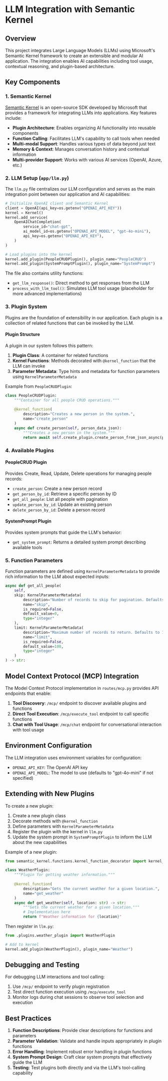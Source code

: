 # LLM Integration with Semantic Kernel

## Overview

This project integrates Large Language Models (LLMs) using Microsoft's Semantic Kernel framework to create an extensible and modular AI application. The integration enables AI capabilities including tool usage, contextual reasoning, and plugin-based architecture.

## Key Components

### 1. Semantic Kernel

[Semantic Kernel](https://github.com/microsoft/semantic-kernel) is an open-source SDK developed by Microsoft that provides a framework for integrating LLMs into applications. Key features include:

- **Plugin Architecture**: Enables organizing AI functionality into reusable components
- **Function Calling**: Facilitates LLM's capability to call tools when needed
- **Multi-modal Support**: Handles various types of data beyond just text
- **Memory & Context**: Manages conversation history and contextual information
- **Multi-provider Support**: Works with various AI services (OpenAI, Azure, etc.)

### 2. LLM Setup (`app/llm.py`)

The `llm.py` file centralizes our LLM configuration and serves as the main integration point between our application and AI capabilities:

```python
# Initialize OpenAI client and Semantic Kernel
client = OpenAI(api_key=os.getenv("OPENAI_API_KEY"))
kernel = Kernel()
kernel.add_service(
    OpenAIChatCompletion(
        service_id="chat-gpt",
        ai_model_id=os.getenv("OPENAI_API_MODEL", "gpt-4o-mini"),
        api_key=os.getenv("OPENAI_API_KEY"),
    )
)

# Load plugins into the kernel
kernel.add_plugin(PeopleCRUDPlugin(), plugin_name="PeopleCRUD")
kernel.add_plugin(SystemPromptPlugin(), plugin_name="SystemPrompt")
```

The file also contains utility functions:

- `get_llm_response()`: Direct method to get responses from the LLM
- `process_with_llm_tool()`: Simulates LLM tool usage (placeholder for more advanced implementations)

### 3. Plugin System

Plugins are the foundation of extensibility in our application. Each plugin is a collection of related functions that can be invoked by the LLM.

#### Plugin Structure

A plugin in our system follows this pattern:

1. **Plugin Class**: A container for related functions
2. **Kernel Functions**: Methods decorated with `@kernel_function` that the LLM can invoke
3. **Parameter Metadata**: Type hints and metadata for function parameters using `KernelParameterMetadata`

Example from `PeopleCRUDPlugin`:

```python
class PeopleCRUDPlugin:
    """Container for all people CRUD operations."""
    
    @kernel_function(
        description="Creates a new person in the system.",
        name="create_person"
    )
    async def create_person(self, person_data_json):
        """Creates a new person in the system."""
        return await self.create_plugin.create_person_from_json_async(person_data_json)
```

### 4. Available Plugins

#### PeopleCRUD Plugin

Provides Create, Read, Update, Delete operations for managing people records:

- `create_person`: Create a new person record
- `get_person_by_id`: Retrieve a specific person by ID
- `get_all_people`: List all people with pagination
- `update_person_by_id`: Update an existing person
- `delete_person_by_id`: Delete a person record

#### SystemPrompt Plugin

Provides system prompts that guide the LLM's behavior:

- `get_system_prompt`: Returns a detailed system prompt describing available tools

### 5. Function Parameters

Function parameters are defined using `KernelParameterMetadata` to provide rich information to the LLM about expected inputs:

```python
async def get_all_people(
    self,
    skip: KernelParameterMetadata(
        description="Number of records to skip for pagination. Defaults to 0 if not provided.",
        name="skip",
        is_required=False,
        default_value=0,
        type="integer"
    ),
    limit: KernelParameterMetadata(
        description="Maximum number of records to return. Defaults to 100 if not provided.",
        name="limit",
        is_required=False,
        default_value=100,
        type="integer"
    )
) -> str:
```

## Model Context Protocol (MCP) Integration

The Model Context Protocol implementation in `routes/mcp.py` provides API endpoints that enable:  

1. **Tool Discovery**: `/mcp/` endpoint to discover available plugins and functions
2. **Direct Tool Execution**: `/mcp/execute_tool` endpoint to call specific functions
3. **Chat with Tool Usage**: `/mcp/chat` endpoint for conversational interaction with tool usage

## Environment Configuration

The LLM integration uses environment variables for configuration:

- `OPENAI_API_KEY`: The OpenAI API key
- `OPENAI_API_MODEL`: The model to use (defaults to "gpt-4o-mini" if not specified)

## Extending with New Plugins

To create a new plugin:

1. Create a new plugin class
2. Decorate methods with `@kernel_function`
3. Define parameters with `KernelParameterMetadata`
4. Register the plugin with the kernel in `llm.py`
5. Update the system prompt in `SystemPromptPlugin` to inform the LLM about the new capabilities

Example of a new plugin:

```python
from semantic_kernel.functions.kernel_function_decorator import kernel_function

class WeatherPlugin:
    """Plugin for getting weather information."""
    
    @kernel_function(
        description="Gets the current weather for a given location.",
        name="get_weather"
    )
    async def get_weather(self, location: str) -> str:
        """Gets the current weather for a given location."""
        # Implementation here
        return f"Weather information for {location}"
```

Then register in `llm.py`:

```python
from .plugins.weather_plugin import WeatherPlugin

# Add to kernel
kernel.add_plugin(WeatherPlugin(), plugin_name="Weather")
```

## Debugging and Testing

For debugging LLM interactions and tool calling:

1. Use `/mcp/` endpoint to verify plugin registration
2. Test direct function execution using `/mcp/execute_tool`
3. Monitor logs during chat sessions to observe tool selection and execution

## Best Practices

1. **Function Descriptions**: Provide clear descriptions for functions and parameters
2. **Parameter Validation**: Validate and handle inputs appropriately in plugin functions
3. **Error Handling**: Implement robust error handling in plugin functions
4. **System Prompt Design**: Craft clear system prompts that effectively guide the LLM
5. **Testing**: Test plugins both directly and via the LLM's tool-calling capability